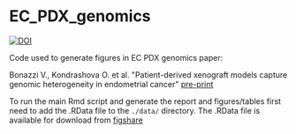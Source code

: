 # EC_PDX_genomics

[![DOI](https://zenodo.org/badge/414027406.svg)](https://zenodo.org/badge/latestdoi/414027406)


Code used to generate figures in EC PDX genomics paper:  
  
Bonazzi V., Kondrashova O. et al. "Patient-derived xenograft models capture genomic heterogeneity in endometrial cancer"  [pre-print](https://doi.org/10.1101/2021.03.30.436914)  
  
  
To run the main Rmd script and generate the report and figures/tables first need to add the .RData file to the `./data/` directory. The .RData file is available for download from [figshare](https://doi.org/10.6084/m9.figshare.16755481.v1)
